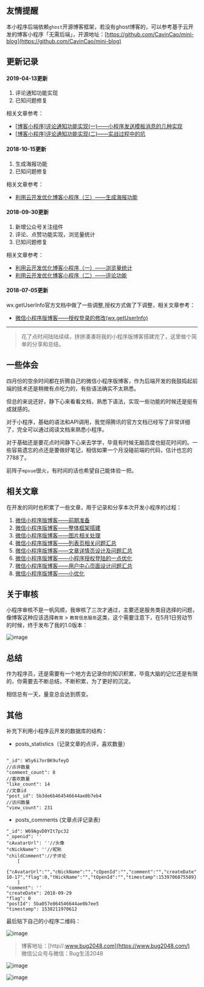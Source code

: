 ## 友情提醒
本小程序后端依赖`ghost`开源博客框架，若没有ghost博客的，可以参考基于云开发的博客小程序「无需后端」，开源地址：[https://github.com/CavinCao/mini-blog](https://github.com/CavinCao/mini-blog)

## 更新记录
#### 2019-04-13更新
1. 评论通知功能实现
2. 已知问题修复

相关文章参考：
- [[博客小程序]评论通知功能实现(一)——小程序发送模板消息的几种实现](https://www.bug2048.com/wechat20190411/)
- [[博客小程序]评论通知功能实现(二)——实战过程中的坑](https://www.bug2048.com/wechat20190413/)

#### 2018-10-15更新

1. 生成海报功能
2. 已知问题修复

相关文章参考：
- [利用云开发优化博客小程序（三）——生成海报功能](https://www.bug2048.com/wechat20181015/)

#### 2018-09-30更新

1. 新增公众号关注组件
2. 评论、点赞功能实现，浏览量统计
3. 已知问题修复

相关文章参考：
- [利用云开发优化博客小程序（一）——浏览量统计](https://www.bug2048.com/wechat20190917/)
- [利用云开发优化博客小程序（二）——评论功能](https://www.bug2048.com/wechat20180930/)

#### 2018-07-05更新

wx.getUserInfo官方文档中做了一些调整,授权方式做了下调整，相关文章参考：
- [微信小程序版博客——授权登录的修改(wx.getUserInfo)](https://www.bug2048.com/wechat20180705/)

--------------------------------------------------------------------------------
> 花了点时间陆陆续续，拼拼凑凑将我的小程序版博客搭建完了，这里做个简单的分享和总结。

## 一些体会

四月份的空余时间都在折腾自己的微信小程序版博客，作为后端开发的我鼓捣起前端的技术还是稍微有点吃力的，有些语法确实不太熟悉。

但总的来说还好，静下心来看看文档，熟悉下语法，实现一些功能的时候还是挺有成就感的。

对于小程序，基础的语法和API调用，我觉得腾讯的官方文档已经写了非常详细了，完全可以通过阅读文档来熟悉小程序。

对于基础还是要花点时间静下心来去学学，毕竟有时候无脑百度也挺花时间的。一些容易遗忘的点还是要做好笔记，相信如果一个月没碰前端的代码，估计也忘的7788了。

前阵子`mpvue`很火，有时间的话也希望自己能体验一把。

## 相关文章

在开发的同时也积累了一些文章，用于记录和分享本次开发小程序的过程：

1. [微信小程序版博客——前期准备](https://www.bug2048.com/wechat20180419/)
2. [微信小程序版博客——整体框架搭建](https://www.bug2048.com/wechat20180421/)
3. [微信小程序版博客——图片相关处理](https://www.bug2048.com/wechat20180424/)
4. [微信小程序版博客——列表页相关问题汇总](https://www.bug2048.com/wechat20180425/)
5. [微信小程序版博客——文章详情页设计及问题汇总](https://www.bug2048.com/wechat20180428/)
6. [微信小程序版博客——小程序授权登陆的一点优化](https://www.bug2048.com/wechat20180429/)
7. [微信小程序版博客——用户中心页面设计问题汇总](https://www.bug2048.com/wechat20180501/)
8. [微信小程序版博客——小优化](https://www.bug2048.com/wechat20180502/)

## 关于审核

小程序审核不是一帆风顺，我审核了三次才通过，主要还是服务类目选择的问题，像博客这种应该选择`教育` > `教育信息服务`这类，这个需要注意下，在5月1日劳动节的时候，终于发布了我的1.0版本：

![image](http://image.bug2048.com/1525220924740.jpg)

## 总结

作为程序员，还是需要有一个地方去记录你的知识积累，毕竟大脑的记忆还是有限的，你需要去不断总结，不断积累，为了更好的沉淀。

相信总有一天，量变总会达到质变。

## 其他

补充下利用小程序云开发的数据库的结构：

- posts_statistics（记录文章的点评，喜欢数量）

```

"_id": W5y6i7orBK9ufeyD
//点评数量
"comment_count": 8
//喜欢数量
"like_count": 14
//文章id
"post_id": 5b3de6b464546644ae0b7eb4
//访问数量
"view_count": 231

```

- posts_comments (文章点评记录表)

```
"_id": W69AgvD0YIt7pc32
"_openid": ''
"cAvatarUrl": ''//头像
"cNickName": ''//昵称
"childComment"://子评论
	[
		{"cAvatarUrl":"","cNickName":"","cOpenId":"","comment":"","createDate":"2018-10-17","flag":0,"tNickName":"","tOpenId":"","timestamp":1539706875589}
	]
"comment": ''
"createDate": 2018-09-29
"flag": 0
"postId": 5ba057e864546644ae0b7ee5
"timestamp": 1538211970612
```

最后贴下自己的小程序二维码：

![image](http://image.bug2048.com/gh_e63f2dcd02ee_258.jpg)


> 博客地址：[http//:www.bug2048.com](https://www.bug2048.com/)  
> 微信公众号与微信：Bug生活2048

![image](https://www.bug2048.com//content/images/2018/02/qrcode_for_gh_cac1ef8c9733_258.jpg)

![image](http://image.bug2048.com/WechatIMG2.jpeg?imageView2/1/w/200/h/200/q/100)

